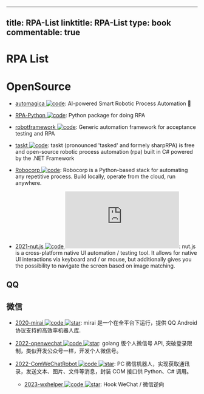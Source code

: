 
---
title: RPA-List
linktitle: RPA-List
type: book
commentable: true
---

# RPA List

# OpenSource

- [automagica ![code](https://ng-tech.icu/assets/code.svg)](https://github.com/automagica/automagica): AI-powered Smart Robotic Process Automation 🤖

- [RPA-Python ![code](https://ng-tech.icu/assets/code.svg)](https://github.com/tebelorg/RPA-Python): Python package for doing RPA

- [robotframework ![code](https://ng-tech.icu/assets/code.svg)](https://github.com/robotframework/robotframework): Generic automation framework for acceptance testing and RPA

- [taskt ![code](https://ng-tech.icu/assets/code.svg)](https://github.com/saucepleez/taskt): taskt (pronounced 'tasked' and formely sharpRPA) is free and open-source robotic process automation (rpa) built in C# powered by the .NET Framework

- [Robocorp ![code](https://ng-tech.icu/assets/code.svg)](https://robocorp.com/): Robocorp is a Python-based stack for automating any repetitive process. Build locally, operate from the cloud, run anywhere.

- [2021-nut.js ![code](https://ng-tech.icu/assets/code.svg) ![star](https://img.shields.io/github/stars/nut-tree/nut.js)](https://github.com/nut-tree/nut.js): nut.js is a cross-platform native UI automation / testing tool. It allows for native UI interactions via keyboard and / or mouse, but additionally gives you the possibility to navigate the screen based on image matching.

## QQ

## 微信

- [2020-mirai ![code](https://ng-tech.icu/assets/code.svg) ![star](https://img.shields.io/github/stars/mamoe/mirai)](https://github.com/mamoe/mirai): mirai 是一个在全平台下运行，提供 QQ Android 协议支持的高效率机器人库.

- [2022-openwechat ![code](https://ng-tech.icu/assets/code.svg) ![star](https://img.shields.io/github/stars/eatmoreapple/openwechat)](https://github.com/eatmoreapple/openwechat): golang 版个人微信号 API, 突破登录限制，类似开发公众号一样，开发个人微信号。

- [2022-ComWeChatRobot ![code](https://ng-tech.icu/assets/code.svg) ![star](https://img.shields.io/github/stars/ljc545w/ComWeChatRobot)](https://github.com/ljc545w/ComWeChatRobot): PC 微信机器人，实现获取通讯录，发送文本、图片、文件等消息，封装 COM 接口供 Python、C# 调用。

  - [2023-wxhelper ![code](https://ng-tech.icu/assets/code.svg) ![star](https://img.shields.io/github/stars/ttttupup/wxhelper)](https://github.com/ttttupup/wxhelper): Hook WeChat / 微信逆向

    